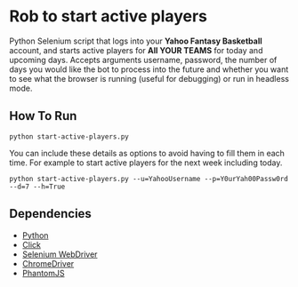 # Rob to start active players

Python Selenium script that logs into your **Yahoo Fantasy Basketball** account, and starts active players for **All YOUR TEAMS** for today and upcoming days. Accepts arguments username, password, the number of days you would like the bot to process into the future and whether you want to see what the browser is running (useful for debugging) or run in headless mode.

## How To Run

`python start-active-players.py`

You can include these details as options to avoid having to fill them in each time. For example to start active players for the next week including today.

`python start-active-players.py --u=YahooUsername --p=Y0urYah00Passw0rd --d=7 --h=True`


## Dependencies

* [Python](https://www.python.org/)
* [Click](http://click.pocoo.org/)
* [Selenium WebDriver](http://www.seleniumhq.org/projects/webdriver/)
* [ChromeDriver](https://sites.google.com/a/chromium.org/chromedriver/downloads)
* [PhantomJS](http://phantomjs.org/)

